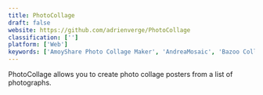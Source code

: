 ```yaml
---
title: PhotoCollage
draft: false 
website: https://github.com/adrienverge/PhotoCollage
classification: ['']
platform: ['Web']
keywords: ['AmoyShare Photo Collage Maker', 'AndreaMosaic', 'Bazoo Collage', 'Collage Share - Pic Grid', 'CollageIt', 'Diptic', 'FMEdda', 'Fotor', 'Photo Collage Maker', 'PhotoSpills', 'PhotoTangler Collage Maker', 'Saint Paint Studio', 'Shutterstock', 'SketchAR for Hololens', 'Snap2IMG', 'Wonder Photo Studio', 'iStockphoto', 'motosha', 'perfectframe']
---
```

PhotoCollage allows you to create photo collage posters from a list of photographs.